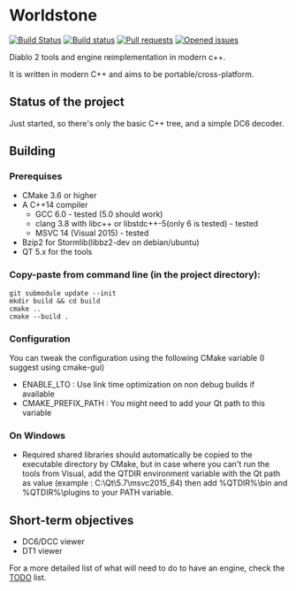 # Worldstone
[![Build Status](https://travis-ci.org/Lectem/Worldstone.svg?branch=master)](https://travis-ci.org/Lectem/Worldstone)
[![Build status](https://ci.appveyor.com/api/projects/status/537k5bthitwtplta/branch/master?svg=true)](https://ci.appveyor.com/project/Lectem/Worldstone/branch/master)
[![Pull requests](https://img.shields.io/github/issues-pr-raw/Lectem/Worldstone.svg)](https://github.com/Lectem/Worldstone/pulls)
[![Opened issues](https://img.shields.io/github/issues-raw/Lectem/Worldstone.svg)](https://github.com/Lectem/Worldstone/issues)

Diablo 2 tools and engine reimplementation in modern c++.

It is written in modern C++ and aims to be portable/cross-platform.

## Status of the project 

Just started, so there's only the basic C++ tree, and a simple DC6 decoder.

## Building

### Prerequises
* CMake 3.6 or higher
* A C++14 compiler
  - GCC 6.0 - tested (5.0 should work)
  - clang 3.8 with libc++ or libstdc++-5(only 6 is tested) - tested
  - MSVC 14 (Visual 2015) - tested
* Bzip2 for Stormlib(libbz2-dev on debian/ubuntu)
* QT 5.x for the tools
  
### Copy-paste from command line (in the project directory):

    git submodule update --init
    mkdir build && cd build
    cmake ..
    cmake --build .

### Configuration

You can tweak the configuration using the following CMake variable (I suggest using cmake-gui)
* ENABLE_LTO : Use link time optimization on non debug builds if available
* CMAKE_PREFIX_PATH : You might need to add your Qt path to this variable

### On Windows

- Required shared libraries should automatically be copied to the executable directory by CMake, but in case where you can't run the tools from Visual, add the QTDIR environment variable with the Qt path as value (example : C:\Qt\5.7\msvc2015_64) then add %QTDIR%\bin and %QTDIR%\plugins to your PATH variable.

## Short-term objectives
* DC6/DCC viewer
* DT1 viewer

For a more detailed list of what will need to do to have an engine, check the [TODO](TODO.md) list.
